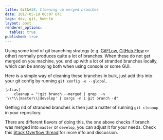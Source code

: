 ```yaml
---
title: Git&#58; Cleaning up merged branches
date: 2017-05-19 06:07 UTC
tags: dev, git, how-to
layout: post
renderer_options:
  tables: true
published: true
---
```


Using some kind of git branching strategy (e.g. [GitFLow](http://nvie.com/posts/a-successful-git-branching-model), [GitHub Flow](https://guides.github.com/introduction/flow) or other) normally produces quite a lot of branches. When these do not get merged on you machine, you end up with a lot of stranded branches locally, which can be annoying both when using console or some GUI.

Here is a simple way of cleaning these branches in bulk, just add this into your git config by running `git config -e --global`.

~~~
[alias]
    cleanup = "!git branch --merged | grep  -v '\\*\\|master\\|develop' | xargs -n 1 git branch -d"
~~~

Getting rid of stranded branches is then just a matter of running `git cleanup` in your repository.

There are different flavors of doing this, the one above checks if branch was merged into `master` or `develop`, you can adjust it for your needs. Check this [Stack Overflow thread](http://stackoverflow.com/questions/6127328/how-can-i-delete-all-git-branches-which-have-been-merged) for more info and discussion.
